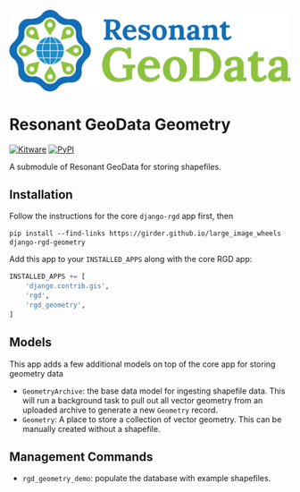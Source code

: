 [![logo](https://raw.githubusercontent.com/ResonantGeoData/ResonantGeoData/main/logos/RGD_Logo.png)](https://github.com/ResonantGeoData/ResonantGeoData/)

# Resonant GeoData Geometry

[![Kitware](https://img.shields.io/badge/Made%20by-Kitware-blue)](https://www.kitware.com/)
[![PyPI](https://img.shields.io/pypi/v/django-rgd-geometry.svg?logo=python&logoColor=white)](https://pypi.org/project/django-rgd-geometry/)

A submodule of Resonant GeoData for storing shapefiles.


## Installation

Follow the instructions for the core `django-rgd` app first, then

```
pip install --find-links https://girder.github.io/large_image_wheels django-rgd-geometry
```

Add this app to your `INSTALLED_APPS` along with the core RGD app:

```py
INSTALLED_APPS += [
    'django.contrib.gis',
    'rgd',
    'rgd_geometry',
]
```


## Models

This app adds a few additional models on top of the core app for storing geometry data

- `GeometryArchive`: the base data model for ingesting shapefile data. This will run a background task to pull out all vector geometry from an uploaded archive to generate a new `Geometry` record.
- `Geometry`: A place to store a collection of vector geometry. This can be manually created without a shapefile.


## Management Commands

- `rgd_geometry_demo`: populate the database with example shapefiles.
